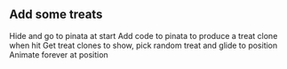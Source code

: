 ## Add some treats

Hide and go to pinata at start
Add code to pinata to produce a treat clone when hit
Get treat clones to show, pick random treat and glide to position
Animate forever at position